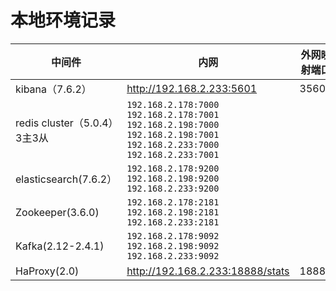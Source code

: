 # 本地环境记录





| 中间件                       | 内网                                                         | 外网映射端口 |
| ---------------------------- | ------------------------------------------------------------ | ------------ |
| kibana（7.6.2）              | http://192.168.2.233:5601                                    | 35601        |
| redis cluster（5.0.4）3主3从 | `192.168.2.178:7000 192.168.2.178:7001 192.168.2.198:7000 192.168.2.198:7001 192.168.2.233:7000 192.168.2.233:7001` |              |
| elasticsearch(7.6.2）        | `192.168.2.178:9200  192.168.2.198:9200 192.168.2.233:9200`  |              |
| Zookeeper(3.6.0)             | `192.168.2.178:2181  192.168.2.198:2181 192.168.2.233:2181`  |              |
| Kafka(2.12-2.4.1)            | `192.168.2.178:9092  192.168.2.198:9092 192.168.2.233:9092`  |              |
| HaProxy(2.0)                 | http://192.168.2.233:18888/stats                             | 18888        |



### 